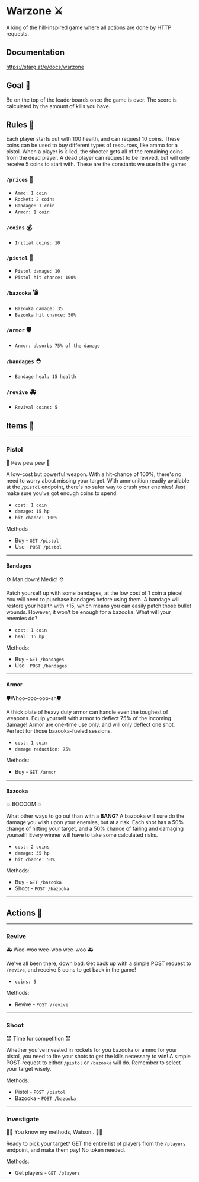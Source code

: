 # Warzone ⚔️

A king of the hill-inspired game where all actions are done by HTTP requests.

## Documentation

https://starg.at/e/docs/warzone

## Goal 🥅

Be on the top of the leaderboards once the game is over. The score is calculated by the amount of kills you have.

## Rules 📝

Each player starts out with 100 health, and can request 10 coins. These coins can be used to buy different types of resources, like ammo for a pistol. When a player is killed, the shooter gets all of the remaining coins from the dead player. A dead player can request to be revived, but will only receive 5 coins to start with. These are the constants we use in the game:

### `/prices` 🤑

-   `Ammo: 1 coin`
-   `Rocket: 2 coins`
-   `Bandage: 1 coin`
-   `Armor: 1 coin`

### `/coins` 💰

-   `Initial coins: 10`

### `/pistol` 🔫

-   `Pistol damage: 10`
-   `Pistol hit chance: 100%`

### `/bazooka` 💣

-   `Bazooka damage: 35`
-   `Bazooka hit chance: 50%`

### `/armor` 🛡

-   `Armor: absorbs 75% of the damage`

### `/bandages` ⛑

-   `Bandage heal: 15 health`

### `/revive` 🚑

* `Revival coins: 5`

## Items 🍱

---

### Pistol

🔫 Pew pew pew 🔫

A low-cost but powerful weapon. With a hit-chance of 100%, there's no need to worry about missing your target. With ammunition readily available at the `/pistol` endpoint, there's no safer way to crush your enemies! Just make sure you've got enough coins to spend.

-   `cost: 1 coin`
-   `damage: 15 hp`
-   `hit chance: 100%`

Methods

* Buy - `GET /pistol`
* Use - `POST /pistol`

---

#### Bandages

⛑ Man down! Medic! ⛑

Patch yourself up with some bandages, at the low cost of 1 coin a piece! You will need to purchase bandages before using them. A bandage will restore your health with +15, which means you can easily patch those bullet wounds. However, it won't be enough for a bazooka. What will your enemies do?

-   `cost: 1 coin`
-   `heal: 15 hp`

Methods:

* Buy - `GET /bandages`
* Use - `POST /bandages`

---

#### Armor

🛡Whoo-ooo-ooo-sh🛡

A thick plate of heavy duty armor can handle even the toughest of weapons. Equip yourself with armor to deflect 75% of the incoming damage! Armor are one-time use only, and will only deflect one shot. Perfect for those bazooka-fueled sessions.

-   `cost: 1 coin`
-   `damage reduction: 75%`

Methods:

* Buy - `GET /armor`

---

#### Bazooka

💥 BOOOOM 💥

What other ways to go out than with a **BANG**? A bazooka will sure do the damage you wish upon your enemies, but at a risk. Each shot has a 50% change of hitting your target, and a 50% chance of failing and damaging yourself! Every winner will have to take some calculated risks.

-   `cost: 2 coins`
-   `damage: 35 hp`
-   `hit chance: 50%`

Methods:

* Buy - `GET /bazooka`
* Shoot - `POST /bazooka`

---

## Actions 👊

---

### Revive

🚑 Wee-woo wee-woo wee-woo 🚑

We've all been there, down bad. Get back up with a simple POST request to `/revive`, and receive 5 coins to get back in the game!

-   `coins: 5`

Methods:

* Revive - `POST /revive`

---

### Shoot

😈 Time for competition 😈

Whether you've invested in rockets for you bazooka or ammo for your pistol, you need to fire your shots to get the kills necessary to win! A simple POST-request to either `/pistol` or `/bazooka` will do. Remember to select your target wisely.

Methods:

* Pistol - `POST /pistol`
* Bazooka - `POST /bazooka`

---

### Investigate

🕵️‍♂️ You know my methods, Watson.. 🕵️‍♀️

Ready to pick your target? GET the entire list of players from the `/players` endpoint, and make them pay! No token needed.

Methods:

* Get players - `GET /players`